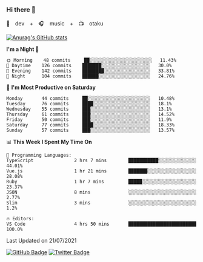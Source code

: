 ### Hi there 👋

🚀　dev　+　🎧　music　+　📺　otaku


[![Anurag's GitHub stats](https://github-readme-stats.vercel.app/api?username=koheitasaka&count_private=true&show_icons=true&theme=monokai)](https://github.com/koheitasaka/github-readme-stats)

<!--START_SECTION:waka-->
**I'm a Night 🦉** 

```text
🌞 Morning    48 commits     ██░░░░░░░░░░░░░░░░░░░░░░░   11.43% 
🌆 Daytime    126 commits    ███████░░░░░░░░░░░░░░░░░░   30.0% 
🌃 Evening    142 commits    ████████░░░░░░░░░░░░░░░░░   33.81% 
🌙 Night      104 commits    ██████░░░░░░░░░░░░░░░░░░░   24.76%

```
📅 **I'm Most Productive on Saturday** 

```text
Monday       44 commits     ██░░░░░░░░░░░░░░░░░░░░░░░   10.48% 
Tuesday      76 commits     ████░░░░░░░░░░░░░░░░░░░░░   18.1% 
Wednesday    55 commits     ███░░░░░░░░░░░░░░░░░░░░░░   13.1% 
Thursday     61 commits     ███░░░░░░░░░░░░░░░░░░░░░░   14.52% 
Friday       50 commits     ███░░░░░░░░░░░░░░░░░░░░░░   11.9% 
Saturday     77 commits     ████░░░░░░░░░░░░░░░░░░░░░   18.33% 
Sunday       57 commits     ███░░░░░░░░░░░░░░░░░░░░░░   13.57%

```


📊 **This Week I Spent My Time On** 

```text
💬 Programming Languages: 
TypeScript               2 hrs 7 mins        ███████████░░░░░░░░░░░░░░   44.01% 
Vue.js                   1 hr 21 mins        ███████░░░░░░░░░░░░░░░░░░   28.08% 
Ruby                     1 hr 7 mins         █████░░░░░░░░░░░░░░░░░░░░   23.37% 
JSON                     8 mins              ░░░░░░░░░░░░░░░░░░░░░░░░░   2.77% 
Slim                     3 mins              ░░░░░░░░░░░░░░░░░░░░░░░░░   1.2%

🔥 Editors: 
VS Code                  4 hrs 50 mins       █████████████████████████   100.0%

```


 Last Updated on 21/07/2021
<!--END_SECTION:waka-->

[![GitHub Badge](https://img.shields.io/badge/GitHub-100000?style=for-the-badge&logo=github&logoColor=white)](https://github.com/koheitasaka)
[![Twitter Badge](https://img.shields.io/badge/Twitter-1DA1F2?style=for-the-badge&logo=twitter&logoColor=white)](https://twitter.com/sleep_asleep_)
